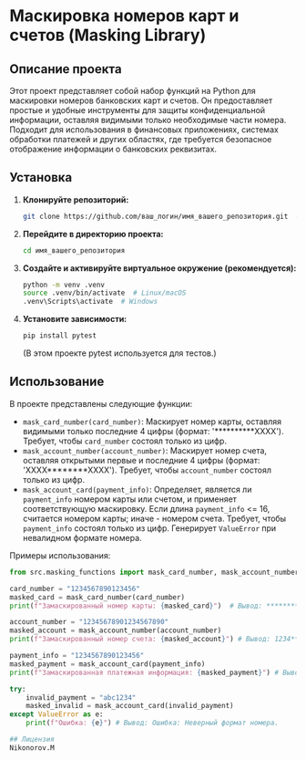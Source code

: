 # Маскировка номеров карт и счетов (Masking Library)

## Описание проекта

Этот проект представляет собой набор функций на Python для маскировки номеров банковских карт и счетов.  Он предоставляет простые и удобные инструменты для защиты конфиденциальной информации, оставляя видимыми только необходимые части номера. Подходит для использования в финансовых приложениях, системах обработки платежей и других областях, где требуется безопасное отображение информации о банковских реквизитах.

## Установка

1.  **Клонируйте репозиторий:**

    ```bash
    git clone https://github.com/ваш_логин/имя_вашего_репозитория.git  # Замените на вашу ссылку
    ```

2.  **Перейдите в директорию проекта:**

    ```bash
    cd имя_вашего_репозитория
    ```

3.  **Создайте и активируйте виртуальное окружение (рекомендуется):**

    ```bash
    python -m venv .venv
    source .venv/bin/activate  # Linux/macOS
    .venv\Scripts\activate  # Windows
    ```

4.  **Установите зависимости:**

    ```bash
    pip install pytest
    ```
    (В этом проекте pytest используется для тестов.)

## Использование

В проекте представлены следующие функции:

*   `mask_card_number(card_number)`: Маскирует номер карты, оставляя видимыми только последние 4 цифры (формат: '**********XXXX').  Требует, чтобы `card_number` состоял только из цифр.
*   `mask_account_number(account_number)`: Маскирует номер счета, оставляя открытыми первые и последние 4 цифры (формат: 'XXXX********XXXX'). Требует, чтобы `account_number` состоял только из цифр.
*   `mask_account_card(payment_info)`: Определяет, является ли `payment_info` номером карты или счетом, и применяет соответствующую маскировку. Если длина `payment_info` <= 16, считается номером карты; иначе - номером счета.  Требует, чтобы `payment_info` состоял только из цифр.  Генерирует `ValueError` при невалидном формате номера.

Примеры использования:

```python
from src.masking_functions import mask_card_number, mask_account_number, mask_account_card

card_number = "1234567890123456"
masked_card = mask_card_number(card_number)
print(f"Замаскированный номер карты: {masked_card}")  # Вывод: ************3456

account_number = "12345678901234567890"
masked_account = mask_account_number(account_number)
print(f"Замаскированный номер счета: {masked_account}") # Вывод: 1234**********90

payment_info = "1234567890123456"
masked_payment = mask_account_card(payment_info)
print(f"Замаскированная платежная информация: {masked_payment}") # Вывод: ************3456

try:
    invalid_payment = "abc1234"
    masked_invalid = mask_account_card(invalid_payment)
except ValueError as e:
    print(f"Ошибка: {e}") # Вывод: Ошибка: Неверный формат номера.

## Лицензия
Nikonorov.M
